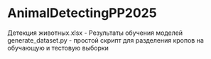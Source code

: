 # AnimalDetectingPP2025
Детекция животных.xlsx - Результаты обучения моделей
generate_dataset.py - простой скрипт для разделения кропов на обучающую и тестовую выборки
